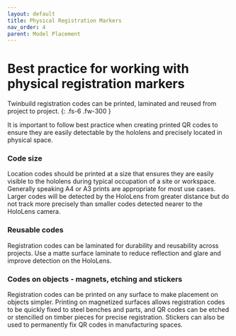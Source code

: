 ```yaml
---
layout: default
title: Physical Registration Markers
nav_order: 4
parent: Model Placement
---
```


# Best practice for working with physical registration markers

Twinbuild registration codes can be printed, laminated and reused from project to project.
{: .fs-6 .fw-300 }

It is important to follow best practice when creating printed QR codes to ensure they are easily detectable by the hololens and precisely located in physical space.

### Code size

Location codes should be printed at a size that ensures they are easily visible to the hololens during typical occupation of a site or workspace. Generally speaking A4 or A3 prints are appropriate for most use cases. Larger codes will be detected by the HoloLens from greater distance but do not track more precisely than smaller codes detected nearer to the HoloLens camera.

### Reusable codes

Registration codes can be laminated for durability and reusability across projects. Use a matte surface laminate to reduce reflection and glare and improve detection on the HoloLens.

### Codes on objects - magnets, etching and stickers

Registration codes can be printed on any surface to make placement on objects simpler. Printing on magnetized surfaces allows registration codes to be quickly fixed to steel benches and parts, and QR codes can be etched or stencilled on timber pieces for precise registration. Stickers can also be used to permanently fix QR codes in manufacturing spaces.
